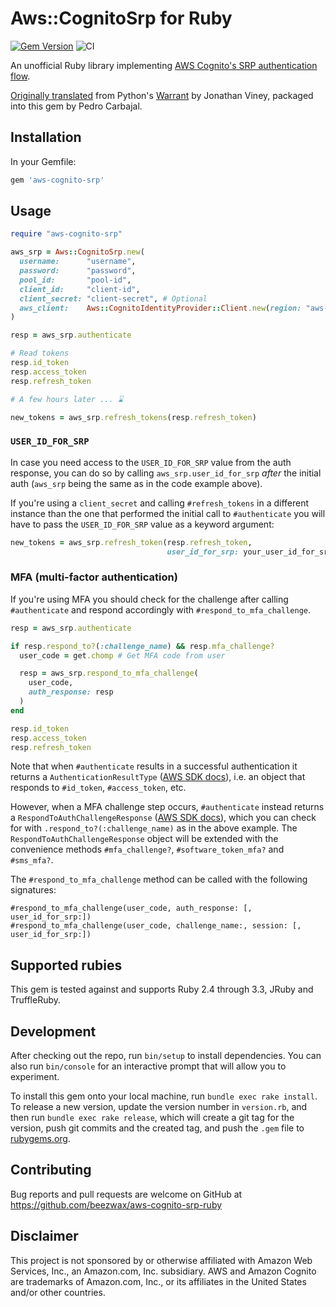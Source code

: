 # Aws::CognitoSrp for Ruby

[![Gem Version](https://badge.fury.io/rb/aws-cognito-srp.svg?style=flat)](https://rubygems.org/gems/aws-cognito-srp)
![CI](https://github.com/beezwax/aws-cognito-srp-ruby/workflows/CI/badge.svg)

An unofficial Ruby library implementing
[AWS Cognito's SRP authentication flow](https://docs.aws.amazon.com/cognito/latest/developerguide/amazon-cognito-user-pools-authentication-flow.html#Using-SRP-password-verification-in-custom-authentication-flow).

[Originally
translated](https://gist.github.com/jviney/5fd0fab96cd70d5d46853f052be4744c#file-aws_cognito_srp-rb-L4)
from Python's [Warrant](https://github.com/capless/warrant) by Jonathan Viney,
packaged into this gem by Pedro Carbajal.

## Installation

In your Gemfile:

```ruby
gem 'aws-cognito-srp'
```

## Usage

```ruby
require "aws-cognito-srp"

aws_srp = Aws::CognitoSrp.new(
  username:      "username",
  password:      "password",
  pool_id:       "pool-id",
  client_id:     "client-id",
  client_secret: "client-secret", # Optional
  aws_client:    Aws::CognitoIdentityProvider::Client.new(region: "aws-region")
)

resp = aws_srp.authenticate

# Read tokens
resp.id_token
resp.access_token
resp.refresh_token

# A few hours later ... ⌛️

new_tokens = aws_srp.refresh_tokens(resp.refresh_token)
```

### `USER_ID_FOR_SRP`

In case you need access to the `USER_ID_FOR_SRP` value from the auth response,
you can do so by calling `aws_srp.user_id_for_srp` *after* the initial auth
(`aws_srp` being the same as in the code example above).

If you're using a `client_secret` and calling `#refresh_tokens` in a different
instance than the one that performed the initial call to `#authenticate` you
will have to pass the `USER_ID_FOR_SRP` value as a keyword argument:

```ruby
new_tokens = aws_srp.refresh_token(resp.refresh_token,
                                   user_id_for_srp: your_user_id_for_srp)
```

### MFA (multi-factor authentication)

If you're using MFA you should check for the challenge after calling
`#authenticate` and respond accordingly with `#respond_to_mfa_challenge`.

```ruby
resp = aws_srp.authenticate

if resp.respond_to?(:challenge_name) && resp.mfa_challenge?
  user_code = get.chomp # Get MFA code from user

  resp = aws_srp.respond_to_mfa_challenge(
    user_code,
    auth_response: resp
  )
end

resp.id_token
resp.access_token
resp.refresh_token
```

Note that when `#authenticate` results in a successful authentication it
returns a `AuthenticationResultType`
([AWS SDK docs](https://docs.aws.amazon.com/sdk-for-ruby/v3/api/Aws/CognitoIdentityProvider/Types/AuthenticationResultType.html)),
i.e. an object that responds to `#id_token`, `#access_token`, etc.

However, when a MFA challenge step occurs, `#authenticate` instead returns a
`RespondToAuthChallengeResponse` ([AWS SDK docs](https://docs.aws.amazon.com/sdk-for-ruby/v3/api/Aws/CognitoIdentityProvider/Types/RespondToAuthChallengeResponse.html#authentication_result-instance_method)),
which you can check for with `.respond_to?(:challenge_name)` as in the above
example. The `RespondToAuthChallengeResponse` object will be extended with the
convenience methods `#mfa_challenge?`, `#software_token_mfa?` and `#sms_mfa?`.

The `#respond_to_mfa_challenge` method can be called with the following
signatures:

```
#respond_to_mfa_challenge(user_code, auth_response: [, user_id_for_srp:])
#respond_to_mfa_challenge(user_code, challenge_name:, session: [, user_id_for_srp:])
```

## Supported rubies

This gem is tested against and supports Ruby 2.4 through 3.3, JRuby and
TruffleRuby.

## Development

After checking out the repo, run `bin/setup` to install dependencies. You can
also run `bin/console` for an interactive prompt that will allow you to
experiment.

To install this gem onto your local machine, run `bundle exec rake install`. To
release a new version, update the version number in `version.rb`, and then run
`bundle exec rake release`, which will create a git tag for the version, push
git commits and the created tag, and push the `.gem` file to
[rubygems.org](https://rubygems.org).

## Contributing

Bug reports and pull requests are welcome on GitHub at
https://github.com/beezwax/aws-cognito-srp-ruby

## Disclaimer

This project is not sponsored by or otherwise affiliated with Amazon Web
Services, Inc., an Amazon.com, Inc. subsidiary. AWS and Amazon Cognito are
trademarks of Amazon.com, Inc., or its affiliates in the United States and/or
other countries.
